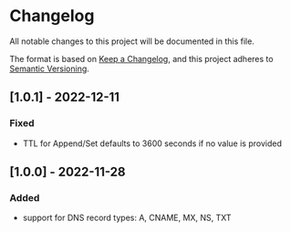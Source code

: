 # Changelog
All notable changes to this project will be documented in this file.

The format is based on [Keep a Changelog](https://keepachangelog.com/en/1.0.0/),
and this project adheres to [Semantic Versioning](https://semver.org/spec/v2.0.0.html).

## [1.0.1] - 2022-12-11
### Fixed
  - TTL for Append/Set defaults to 3600 seconds if no value is provided

## [1.0.0] - 2022-11-28
### Added
  - support for DNS record types: A, CNAME, MX, NS, TXT
